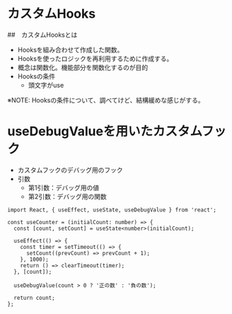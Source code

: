 # カスタムHooks

##　カスタムHooksとは
- Hooksを組み合わせて作成した関数。
- Hooksを使ったロジックを再利用するために作成する。
- 概念は関数化。機能部分を関数化するのが目的
- Hooksの条件
  - 頭文字がuse

※NOTE: Hooksの条件について、調べてけど、結構緩めな感じがする。


# useDebugValueを用いたカスタムフック
- カスタムフックのデバッグ用のフック
- 引数
  - 第1引数：デバッグ用の値
  - 第2引数：デバッグ用の関数
```tsx
import React, { useEffect, useState, useDebugValue } from 'react';

const useCounter = (initialCount: number) => {
  const [count, setCount] = useState<number>(initialCount);

  useEffect(() => {
    const timer = setTimeout(() => {
      setCount((prevCount) => prevCount + 1);
    }, 1000);
    return () => clearTimeout(timer);
  }, [count]);

  useDebugValue(count > 0 ? '正の数' : '負の数');

  return count;
};